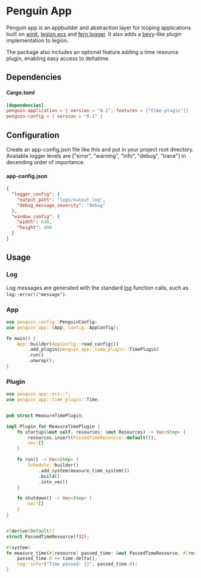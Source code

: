 # Penguin App

Penguin app is an appbuilder and abstraction layer for looping applications built on [winit](https://github.com/rust-windowing/winit), [legion ecs](https://github.com/amethyst/legion) and [fern logger](https://github.com/daboross/fern). It also adds a [bevy](https://github.com/bevyengine/bevy)-like plugin implementation to legion.

The package also includes an optional feature adding a time resource plugin, enabling easy access to deltatime.


## Dependencies
#### Cargo.toml
```toml
[dependencies]
penguin-application = { version = "0.1", features = ["time-plugin"]}
penguin-config = { version = "0.1" }
```

## Configuration
Create an app-config.json file like this and put in your project root directory. Available logger levels are ["error", "warning", "info", "debug", "trace"] in decending order of importance. 

#### app-config.json

```json
{
  "logger_config": {
    "output_path": "logs/output.log",
    "debug_message_severity": "debug"
  },
  "window_config": {
    "width": 640,
    "height": 400
  }
}
```


## Usage
### Log
Log messages are generated with the standard [log](https://github.com/rust-lang/log) function calls, such as ```log::error!("message")```.
### App
```rust
use penguin_config::PenguinConfig;
use penguin_app::{App, config::AppConfig};

fn main() {
    App::builder(AppConfig::read_config())
        .add_plugin(penguin_app::time_plugin::TimePlugin)
        .run()
        .unwrap();
}
```
### Plugin
```rust
use penguin_app::ecs::*;
use penguin_app::time_plugin::Time;


pub struct MeasureTimePlugin;

impl Plugin for MeasureTimePlugin {
    fn startup(&mut self, resources: &mut Resources) -> Vec<Step> {
        resources.insert(PassedTimeResource::default());
        vec![]
    }

    fn run() -> Vec<Step> {
        Schedule::builder()
            .add_system(measure_time_system())
            .build()
            .into_vec()
    }

    fn shutdown() -> Vec<Step> {
        vec![] 
    }
}


#[derive(Default)]
struct PassedTimeResource(f32);

#[system]
fn measure_time(#[resource] passed_time: &mut PassedTimeResource, #[resource] time: &Time) {
    passed_time.0 += time.delta();
    log::info!("Time passed: {}", passed_time.0);
}
```
